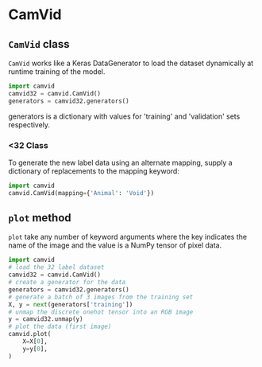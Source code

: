 # CamVid

## `CamVid` class

`CamVid` works like a Keras DataGenerator to load the dataset dynamically at
runtime training of the model.

```python
import camvid
camvid32 = camvid.CamVid()
generators = camvid32.generators()
```

generators is a dictionary with values for 'training' and 'validation' sets
respectively.

### <32 Class

To generate the new label data using an alternate mapping, supply a dictionary
of replacements to the mapping keyword:

```python
import camvid
camvid.CamVid(mapping={'Animal': 'Void'})
```

## `plot` method

`plot` take any number of keyword arguments where the key indicates the name
of the image and the value is a NumPy tensor of pixel data.

```python
import camvid
# load the 32 label dataset
camvid32 = camvid.CamVid()
# create a generator for the data
generators = camvid32.generators()
# generate a batch of 3 images from the training set
X, y = next(generators['training'])
# unmap the discrete onehot tensor into an RGB image
y = camvid32.unmap(y)
# plot the data (first image)
camvid.plot(
    X=X[0],
    y=y[0],
)
```

